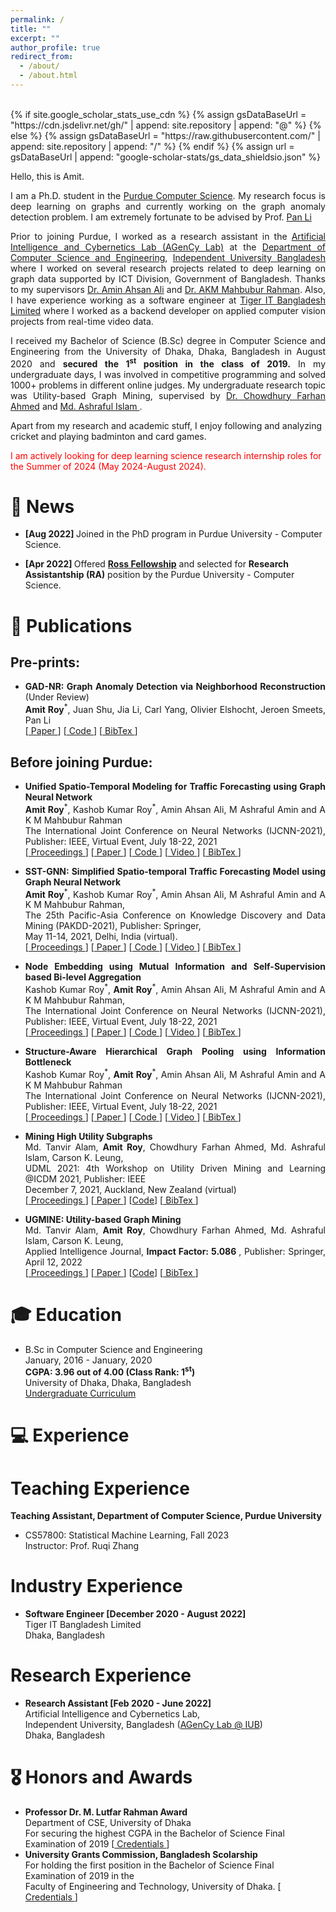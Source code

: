 ```yaml
---
permalink: /
title: ""
excerpt: ""
author_profile: true
redirect_from: 
  - /about/
  - /about.html
---
```




<br>
{% if site.google_scholar_stats_use_cdn %}
{% assign gsDataBaseUrl = "https://cdn.jsdelivr.net/gh/" | append: site.repository | append: "@" %}
{% else %}
{% assign gsDataBaseUrl = "https://raw.githubusercontent.com/" | append: site.repository | append: "/" %}
{% endif %}
{% assign url = gsDataBaseUrl | append: "google-scholar-stats/gs_data_shieldsio.json" %}

<p> Hello, this is Amit.</p>


<p align="justify"> 
I am a Ph.D. student in the <a href="https://www.cs.purdue.edu/">Purdue Computer Science</a>. My research focus is deep learning on graphs and currently working on the graph anomaly detection problem. I am extremely fortunate to be advised by  Prof. <a href="https://sites.google.com/view/panli-purdue/home"> Pan Li</a> </p>
   

<p align="justify"> 
Prior to joining Purdue, I worked as a research assistant in the <a href="https://agencylab.github.io/">Artificial Intelligence and Cybernetics Lab (AGenCy Lab)</a> at the <a href="http://www.cse.iub.edu.bd/">Department of Computer Science and Engineering</a>, <a href="http://www.iub.edu.bd/" >Independent University Bangladesh</a> where I worked on several research projects related to deep learning on graph data supported by ICT Division, Government of Bangladesh. Thanks to my supervisors <a href="https://scholar.google.com/citations?user=OqlqQTwAAAAJ&hl"> Dr. Amin Ahsan Ali</a> and <a href="https://scholar.google.com/citations?user=qc0_e18AAAAJ&hl"> Dr. AKM Mahbubur Rahman</a>. Also, I have experience working as a software engineer at <a href="http://www.tigerit.com/"> Tiger IT Bangladesh Limited</a> where I worked as a backend developer on applied computer vision projects from real-time video data. </p>


       
       
<!-- <p align="justify"> In AGenCy Lab, I published works on node and graph classification problems
as well as Spatio-temporal traffic forecasting using GNNs in PAKDD - 2021 and IJCNN - 2021. Thanks to my supervisors <a href="http://www.cse.iub.edu.bd/faculties/53"> Dr. Amin Ahsan Ali</a> and 
<a href="http://www.cse.iub.edu.bd/faculties/56"> Dr. AKM Mahbubur Rahman</a> </p>
</p> -->

<p align="justify">I received my Bachelor of Science (B.Sc) degree in Computer Science and Engineering 
 from the University of Dhaka, Dhaka, Bangladesh in August 2020 and <b> secured the 1<sup>st</sup> position in the class of 2019.</b> 
In my undergraduate days, I was involved in competitive programming and solved 1000+ problems in different online judges.
My undergraduate research topic was Utility-based Graph Mining, supervised by 
<a href="https://scholar.google.fr/citations?hl=en&user=0huuef0AAAAJ"> 
Dr. Chowdhury Farhan Ahmed</a> and  <a href="https://scholar.google.com/citations?user=UD5-rcAAAAAJ&hl"> Md. Ashraful Islam  </a>.  </p>

Apart from my research and academic stuff, I enjoy following and analyzing cricket and playing badminton and card games. 

<font color="red"> I am actively looking for deep learning science research internship roles for the Summer of 2024 (May 2024-August 2024).</font>


# 📰 News

<ul>


  <p align="justify">
    <li><strong> [Aug 2022] </strong> 
      Joined in the PhD program in Purdue University - Computer Science.
    </li>
  </p>

  <p align="justify">
    <li><strong> [Apr 2022] </strong> 
      Offered <b><a href="https://www.purdue.edu/gradschool/fellowship/fellowship-resources-for-staff/managed-fellowships/recruitment-fellowships.html">Ross Fellowship</a></b> and selected for <b>Research Assistantship (RA)</b> position by the Purdue University - Computer Science.
    </li>
  </p>

</ul>



# 📝 Publications 


## Pre-prints:
 <ul>
  <li>
    <p align="justify">
    <b>GAD-NR: Graph Anomaly Detection via Neighborhood Reconstruction</b> (Under Review) <br>
    <b>Amit Roy</b><sup>*</sup>, Juan Shu, Jia Li, Carl Yang, Olivier	Elshocht, Jeroen	Smeets, Pan	Li <br>
    [<a href="https://arxiv.org/pdf/2306.01951.pdf" target="\_blank"> Paper </a>]
    [<a href="https://github.com/Graph-COM/GAD-NR" target="\_blank"> Code </a>]
    [<a href="assets/bibfile/GADNR.txt" target="\_blank"> BibTex </a>]
    </p>
  </li>
 </ul>
  
## Before joining Purdue:
 <ul>
  <li>
    <p align="justify">
    <b>Unified Spatio-Temporal Modeling for Traffic Forecasting using Graph Neural Network</b> <br>
    <b>Amit Roy</b><sup>*</sup>, Kashob Kumar Roy<sup>*</sup>, Amin Ahsan Ali, M Ashraful Amin and A K M Mahbubur Rahman <br>
    The International Joint Conference on Neural Networks (IJCNN-2021),  Publisher: IEEE, Virtual Event, July 18-22, 2021 <br>
    [<a href="https://ieeexplore.ieee.org/document/9533319" target="\_blank"> Proceedings </a>]
    [<a href="https://arxiv.org/abs/2104.12518" target="\_blank"> Paper </a>]
    [<a href="https://github.com/AmitRoy7781/USTGCN" target="\_blank"> Code </a>]
    [<a href="https://youtu.be/95EJAFOsUmY" target="\_blank"> Video </a>]
    [<a href="assets/bibfile/USTGCN.txt" target="\_blank"> BibTex </a>]
    </p>

  </li>
  
  
  <li>
    <p align="justify">
    <b>SST-GNN: Simplified Spatio-temporal Traffic Forecasting Model using Graph Neural Network</b> <br>
    <b>Amit Roy</b><sup>*</sup>, Kashob Kumar Roy<sup>*</sup>, Amin Ahsan Ali, M Ashraful Amin and A K M Mahbubur Rahman, <br>
    The 25th Pacific-Asia Conference on Knowledge Discovery and Data Mining (PAKDD-2021), Publisher: Springer,<br>
    May 11-14, 2021, Delhi, India (virtual). <br>
    [<a href="https://link.springer.com/chapter/10.1007/978-3-030-75768-7_8" target="\_blank"> Proceedings </a>]
    [<a href="https://arxiv.org/abs/2104.00055" target="\_blank"> Paper </a>]
    [<a href="https://github.com/AmitRoy7781/SST-GNN" target="\_blank"> Code </a>]
    [<a href="https://youtu.be/Vl4P5IfbuE4" target="\_blank"> Video </a>]
    [<a href="assets/bibfile/SSTGNN.txt" target="\_blank"> BibTex </a>]
    
  </p>
  </li>

  <li>
    <p align="justify">
    <b>Node Embedding using Mutual Information and Self-Supervision based Bi-level Aggregation</b> <br>
    Kashob Kumar Roy<sup>*</sup>, <b>Amit Roy</b><sup>*</sup>, Amin Ahsan Ali, M Ashraful Amin and A K M Mahbubur Rahman,<br>
    The International Joint Conference on Neural Networks (IJCNN-2021), Publisher: IEEE, Virtual Event, July 18-22, 2021 <br>
    [<a href="https://ieeexplore.ieee.org/document/9533715" target="\_blank"> Proceedings </a>]
    [<a href="https://arxiv.org/abs/2104.13014" target="\_blank"> Paper </a>]
    [<a href="https://github.com/forkkr/LnL-GNN" target="\_blank"> Code </a>]
    [<a href="https://youtu.be/dVAm6GgIMzQ" target="\_blank"> Video </a>]
    [<a href="assets/bibfile/LNLGNN.txt" target="\_blank"> BibTex </a>]
  </p>
  </li>
  
  <li>
    <p align="justify">
    <b>Structure-Aware Hierarchical Graph Pooling using Information Bottleneck</b> <br>
    Kashob Kumar Roy<sup>*</sup>, <b>Amit Roy</b><sup>*</sup>, Amin Ahsan Ali, M Ashraful Amin and A K M Mahbubur Rahman <br>
    The International Joint Conference on Neural Networks (IJCNN-2021), Publisher: IEEE, Virtual Event, July 18-22, 2021 <br>
    [<a href="https://ieeexplore.ieee.org/document/9533778" target="\_blank"> Proceedings </a>]
    [<a href="https://arxiv.org/abs/2104.13012" target="\_blank"> Paper </a>]
    [<a href="https://github.com/forkkr/HIBPool" target="\_blank"> Code </a>]
    [<a href="https://youtu.be/L3amRKyaCsw" target="\_blank"> Video </a>]
    [<a href="assets/bibfile/HIBPool.txt" target="\_blank"> BibTex </a>]
  </p>
  </li>

  <li>
    <p align="justify">
    <b>Mining High Utility Subgraphs</b> <br>
    Md. Tanvir Alam, <b> Amit Roy</b>, Chowdhury Farhan Ahmed, Md. Ashraful Islam, Carson K. Leung,<br>
    UDML 2021: 4th Workshop on Utility Driven Mining and Learning @ICDM 2021, Publisher: IEEE <br> December 7, 2021, Auckland, New Zealand (virtual) <br>
    [<a href="https://ieeexplore.ieee.org/document/9679947/" target="\_blank"> Proceedings </a>]
    [<a href="https://drive.google.com/file/d/1S7DcKlQQa1ur4hlD_tW1HOTpQQJ-NKDs/" target="\_blank"> Paper </a>]     [<a href="https://github.com/tfahim15/UGMINE" target="\_blank">Code</a>]
    [<a href="assets/bibfile/UGMINE_journal.txt" target="\_blank"> BibTex </a>]
  </p>
  </li>

  <li>
    <p align="justify">
    <b>UGMINE: Utility-based Graph Mining</b> <br>
    Md. Tanvir Alam, <b>Amit Roy</b>, Chowdhury Farhan Ahmed, Md. Ashraful Islam, Carson K. Leung, <br>
    Applied Intelligence Journal,
    <b> Impact Factor: 5.086 </b> , Publisher: Springer, April 12, 2022 <br>
    [<a href="https://link.springer.com/article/10.1007/s10489-022-03385-8" target="\_blank"> Proceedings </a>]
    [<a href="https://drive.google.com/file/d/1X28IATu4Ee4myM6j0LMGSVMeqN8Aotpv/" target="\_blank"> Paper </a>]
    [<a href="https://github.com/tfahim15/UGMINE" target="\_blank">Code</a>]
    [<a href="assets/bibfile/UGMINE_workshop.txt" target="\_blank"> BibTex </a>]
  </p>
  </li>
  

</ul>

# 🎓 Education

<ul>
  <li>
    B.Sc in Computer Science and Engineering<br>
    January, 2016 - January, 2020 <br>
    <strong> CGPA: 3.96 out of 4.00 (Class Rank: 1<sup>st</sup>) </strong> <br>
    University of Dhaka,
    Dhaka, Bangladesh <br>
      <a href="https://amitroy7781.github.io/Syllabus_2015-16.pdf" target="\_blank"> Undergraduate Curriculum </a>
  </li>

</ul>







# 💻 Experience

#  Teaching Experience
<b>Teaching Assistant, Department of Computer Science, Purdue University</b>
<ul>
  <li>
    <strong> </strong> 
    CS57800: Statistical Machine Learning, Fall 2023<br>
    Instructor: Prof. Ruqi Zhang 
    
  </li>
</ul>


#  Industry Experience

<ul>
  <li>
    <b>Software Engineer [December 2020 - August 2022]</b> <br>
    Tiger IT Bangladesh Limited <br>
    Dhaka, Bangladesh 
  </li> 
</ul> 

#  Research Experience
<ul>
  <li>
    <strong>Research Assistant [Feb 2020 - June 2022]</strong> <br>
    Artificial Intelligence and Cybernetics Lab,<br> 
    Independent University, Bangladesh (<a href="https://agencylab.github.io/" target="\_blank">AGenCy Lab @ IUB</a>) 
    <br> Dhaka, Bangladesh
  </li>
</ul>



# 🎖️ Honors and Awards
<ul>
  <li>
    <strong> Professor Dr. M. Lutfar Rahman Award</strong><br>
    Department of CSE, University of Dhaka<br>
    For securing the highest CGPA in the Bachelor of Science Final Examination of 2019 [<a href="https://drive.google.com/file/d/1sxPUDkev45Vouifbtavjl5-BvUFo7gtV/" target="\_blank"> Credentials </a>]  <br>
  </li>
  <li>
    <strong>University Grants Commission, Bangladesh Scolarship</strong><br>
    For holding the first position in the Bachelor of Science Final Examination of 2019 in the <br> Faculty of Engineering and Technology, University of Dhaka. [<a href="https://drive.google.com/file/d/1BsCjgStrawdL277Wg7xT9OUjwyuD34t1/" target="\_blank"> Credentials </a>] <br> 
  </li>
</ul>


<script type="text/javascript" id="clustrmaps" src="//cdn.clustrmaps.com/map_v2.js?cl=ffffff&w=240&t=tt&d=KbAAVdH05WgIVyOJheLnVrNP3J7FZQz_OpwEcMjij9s&co=2d78ad&ct=ffffff&cmo=3acc3a&cmn=ff5353"></script>
